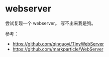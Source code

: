 # webserver

尝试复现一个 webserver。
写不出来我是狗。

参考：

- <https://github.com/qinguoyi/TinyWebServer>
- <https://github.com/markparticle/WebServer>
